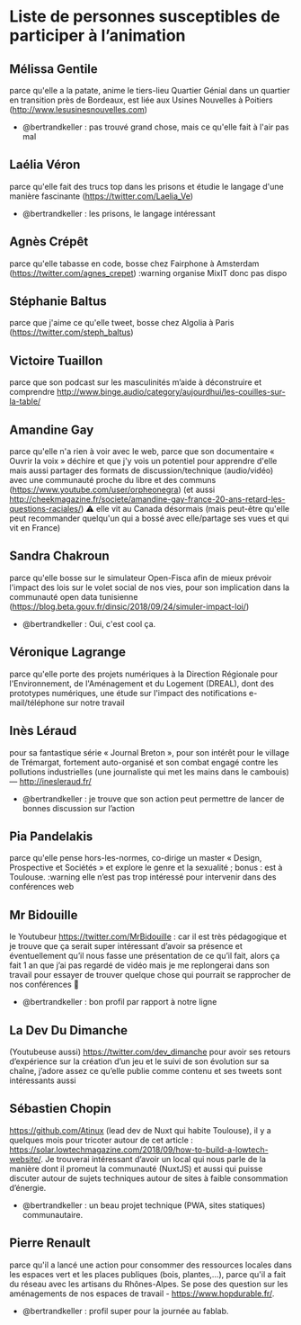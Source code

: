 # Liste de personnes susceptibles de participer à l’animation

## Mélissa Gentile
parce qu'elle a la patate, anime le tiers-lieu Quartier Génial dans un quartier en transition près de Bordeaux, est liée aux Usines Nouvelles à Poitiers (http://www.lesusinesnouvelles.com)
 * @bertrandkeller : pas trouvé grand chose, mais ce qu'elle fait à l'air pas mal

## Laélia Véron
parce qu'elle fait des trucs top dans les prisons et étudie le langage d'une manière fascinante (https://twitter.com/Laelia_Ve)
 * @bertrandkeller : les prisons, le langage intéressant

## Agnès Crépêt
parce qu'elle tabasse en code, bosse chez Fairphone à Amsterdam (https://twitter.com/agnes_crepet)
:warning organise MixIT donc pas dispo

## Stéphanie Baltus
parce que j'aime ce qu'elle tweet, bosse chez Algolia à Paris (https://twitter.com/steph_baltus)

## Victoire Tuaillon
parce que son podcast sur les masculinités m’aide à déconstruire et comprendre http://www.binge.audio/category/aujourdhui/les-couilles-sur-la-table/

## Amandine Gay
parce qu'elle n'a rien à voir avec le web, parce que son documentaire « Ouvrir la voix » déchire et que j'y vois un potentiel pour apprendre d'elle mais aussi partager des formats de discussion/technique (audio/vidéo) avec une communauté proche du libre et des communs (https://www.youtube.com/user/orpheonegra) (et aussi http://cheekmagazine.fr/societe/amandine-gay-france-20-ans-retard-les-questions-raciales/)
:warning: elle vit au Canada désormais (mais peut-être qu'elle peut recommander quelqu'un qui a bossé avec elle/partage ses vues et qui vit en France)

## Sandra Chakroun
parce qu'elle bosse sur le simulateur Open-Fisca afin de mieux prévoir l'impact des lois sur le volet social de nos vies, pour son implication dans la communauté open data tunisienne (https://blog.beta.gouv.fr/dinsic/2018/09/24/simuler-impact-loi/)
 * @bertrandkeller : Oui, c'est cool ça.

## Véronique Lagrange
parce qu'elle porte des projets numériques à la Direction Régionale pour l'Environnement, de l'Aménagement et du Logement (DREAL), dont des prototypes numériques, une étude sur l'impact des notifications e-mail/téléphone sur notre travail

## Inès Léraud
pour sa fantastique série « Journal Breton », pour son intérêt pour le village de Trémargat, fortement auto-organisé et son combat engagé contre les pollutions industrielles (une journaliste qui met les mains dans le cambouis) — http://inesleraud.fr/
  * @bertrandkeller : je trouve que son action peut permettre de lancer de bonnes discussion sur l’action

## Pia Pandelakis
parce qu'elle pense hors-les-normes, co-dirige un master « Design, Prospective et Sociétés » et explore le genre et la sexualité ; bonus : est à Toulouse.
:warning elle n’est pas trop intéressé pour intervenir dans des conférences web

## Mr Bidouille
le Youtubeur https://twitter.com/MrBidouille : car il est très pédagogique et je trouve que ça serait super intéressant d’avoir sa présence et éventuellement qu’il nous fasse une présentation de ce qu’il fait, alors ça fait 1 an que j’ai pas regardé de vidéo mais je me replongerai dans son travail pour essayer de trouver quelque chose qui pourrait se rapprocher de nos conférences :slightly_smiling_face:
* @bertrandkeller : bon profil par rapport à notre ligne

## La Dev Du Dimanche
(Youtubeuse aussi) https://twitter.com/dev_dimanche pour avoir ses retours d’expérience sur la création d’un jeu et le suivi de son évolution sur sa chaîne, j’adore assez ce qu’elle publie comme contenu et ses tweets sont intéressants aussi

## Sébastien Chopin
https://github.com/Atinux (lead dev de Nuxt qui habite Toulouse),  il y a quelques mois pour tricoter autour de cet article : https://solar.lowtechmagazine.com/2018/09/how-to-build-a-lowtech-website/. Je trouverai intéressant d’avoir un local qui nous parle de la manière dont il promeut la communauté (NuxtJS) et aussi qui puisse discuter autour de sujets techniques autour de sites à faible consommation d’énergie.
 * @bertrandkeller : un beau projet technique (PWA, sites statiques) communautaire.

## Pierre Renault
parce qu'il a lancé une action pour consommer des ressources locales dans les espaces vert et les places publiques (bois, plantes,…), parce qu'il a fait du réseau avec les artisans du Rhônes-Alpes. Se pose des question sur les aménagements de nos espaces de travail - https://www.hopdurable.fr/.
 * @bertrandkeller : profil super pour la journée au fablab.
